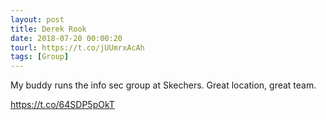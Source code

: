 ```yaml
---
layout: post
title: Derek Rook
date: 2018-07-20 00:00:20
tourl: https://t.co/jUUmrxAcAh
tags: [Group]
---
```

My buddy runs the info sec group at Skechers. Great location, great team.

https://t.co/64SDP5pOkT